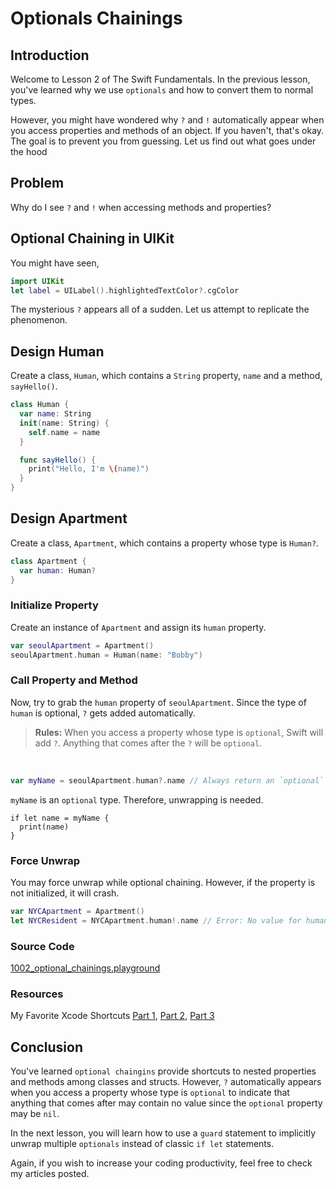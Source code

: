# Optionals Chainings

## Introduction
Welcome to Lesson 2 of The Swift Fundamentals. In the previous lesson, you've learned why we use `optionals` and how to convert them to normal types.

However, you might have wondered why `?` and `!` automatically appear when you access properties and methods of an object. If you haven't, that's okay. The goal is to prevent you from guessing. Let us find out what goes under the hood

## Problem
Why do I see `?` and `!` when accessing methods and properties?

## Optional Chaining in UIKit
You might have seen,  

```swift
import UIKit
let label = UILabel().highlightedTextColor?.cgColor
```
The mysterious `?` appears all of a sudden. Let us attempt to replicate the phenomenon.

## Design Human
Create a class, `Human`, which contains a `String` property, `name` and a method, `sayHello()`.

```swift
class Human {
  var name: String
  init(name: String) {
    self.name = name
  }

  func sayHello() {
    print("Hello, I'm \(name)")
  }
}
```

## Design Apartment
Create a class, `Apartment`, which contains a property whose type is `Human?`.

```swift
class Apartment {
  var human: Human?
}
```

### Initialize Property
Create an instance of `Apartment` and assign its `human` property.

```swift
var seoulApartment = Apartment()
seoulApartment.human = Human(name: "Bobby")
```

### Call Property and Method
Now, try to grab the `human` property of `seoulApartment`. Since the type of `human` is optional, `?` gets added automatically.

> **Rules:** When you access a property whose type is `optional`, Swift will add `?`. Anything that comes after the `?` will be `optional`.

<br>

```swift
var myName = seoulApartment.human?.name // Always return an `optional` type since human is `optional`.
```

`myName` is an `optional` type. Therefore, unwrapping is needed.

```
if let name = myName {
  print(name)
}
```

### Force Unwrap
You may force unwrap while optional chaining. However, if the property is not initialized, it will crash.

```swift
var NYCApartment = Apartment()
let NYCResident = NYCApartment.human!.name // Error: No value for human
```

### Source Code
[1002_optional_chainings.playground](https://www.dropbox.com/sh/t809vje5icodnvz/AACWWIxjan6RlEfvgCuT87uVa?dl=0)

### Resources
My Favorite Xcode Shortcuts [Part 1], [Part 2], [Part 3]

[Part 1]: https://blog.bobthedeveloper.io/bobs-favorite-xcode-8-shortcuts-part-1-3-36381e07284d

[Part 2]: https://blog.bobthedeveloper.io/bobs-favorite-xcode-shortcuts-part-2-3-c076e506cd20

[Part 3]: https://blog.bobthedeveloper.io/bobs-favorite-xcode-8-shortcuts-part-3-3-afd2bf590442

## Conclusion
You've learned `optional chaingins` provide shortcuts to nested properties and methods among classes and structs. However, `?` automatically appears when you access a property whose type is `optional` to indicate that anything that comes after may contain no value since the `optional` property may be `nil`.

In the next lesson, you will learn how to use a `guard` statement to implicitly unwrap multiple `optionals` instead of classic `if let` statements.

Again, if you wish to increase your coding productivity, feel free to check my articles posted.
